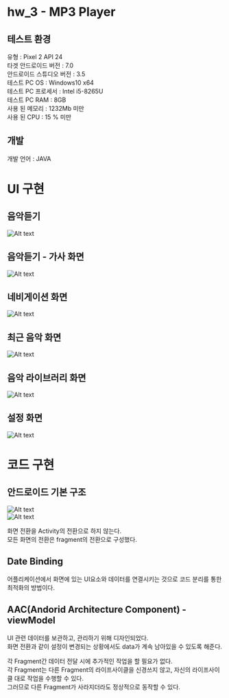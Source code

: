 # hw_3 - MP3 Player    

## 테스트 환경  
유형 : Pixel 2 API 24  
타겟 안드로이드 버전 : 7.0  
안드로이드 스튜디오 버전 : 3.5  
테스트 PC OS : Windows10 x64  
테스트 PC 프로세서 : Intel i5-8265U  
테스트 PC RAM : 8GB  
사용 된 메모리 : 1232Mb 미만  
사용 된 CPU : 15 % 미만

## 개발
개발 언어 : JAVA

# UI 구현
## 음악듣기 
![Alt text](./my_image/play_music.jpg)
## 음악듣기 - 가사 화면
![Alt text](./my_image/lyrics.jpg)  
## 네비게이션  화면
![Alt text](./my_image/navi.jpg)  
## 최근 음악 화면
![Alt text](./my_image/recent_music.jpg)  
## 음악 라이브러리 화면
![Alt text](./my_image/library.jpg)  
## 설정 화면
![Alt text](./my_image/setting.jpg)   

# 코드 구현

## 안드로이드 기본 구조

![Alt text](./my_image/android.jpg)  
![Alt text](./my_image/android_dalvik.jpg)  


화면 전환을 Activity의 전환으로 하지 않는다.   
모든 화면의 전환은 fragment의 전환으로 구성했다.   


## Date Binding   
어플리케이션에서 화면에 있는 UI요소와 데이터를 연결시키는 것으로 코드 분리를 통한 최적화의 방법이다.  


## AAC(Andorid Architecture Component) - viewModel   
UI 관련 데이터를 보관하고, 관리하기 위해 디자인되었다.   
화면 전환과 같이 설정이 변경되는 상황에서도 data가 계속 남아있을 수 있도록 해준다.   

각 Fragment간 데이터 전달 시에 추가적인 작업을 할 필요가 없다.   
각 Fragment는 다른 Fragment의 라이프사이클을 신경쓰지 않고, 자신의 라이프사이클 대로 작업을 수행할 수 있다.   
그러므로 다른 Fragment가 사라지더라도 정상적으로 동작할 수 있다.   
